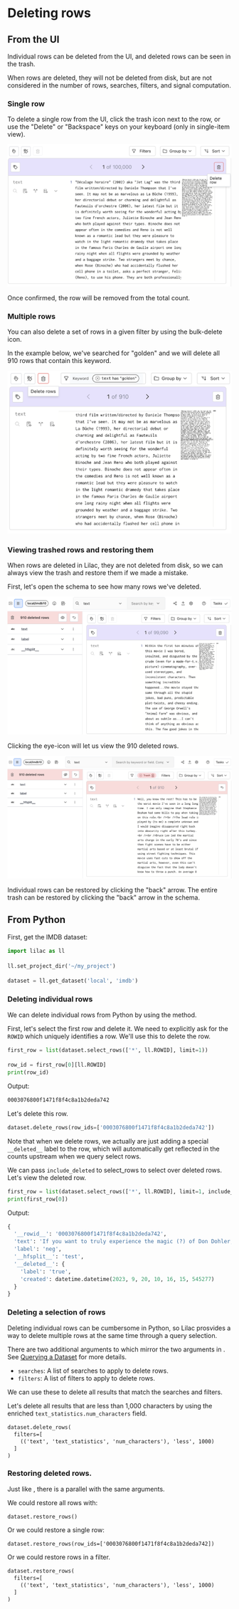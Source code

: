 # Deleting rows

## From the UI

Individual rows can be deleted from the UI, and deleted rows can be seen in the trash.

When rows are deleted, they will not be deleted from disk, but are not considered in the number of
rows, searches, filters, and signal computation.

### Single row

To delete a single row from the UI, click the trash icon next to the row, or use the "Delete" or
"Backspace" keys on your keyboard (only in single-item view).

<img src="../_static/dataset/dataset_delete_single_row.png"></img>

Once confirmed, the row will be removed from the total count.

### Multiple rows

You can also delete a set of rows in a given filter by using the bulk-delete icon.

In the example below, we've searched for "golden" and we will delete all 910 rows that contain this
keyword.

<img src="../_static/dataset/dataset_delete_multi_row.png"></img>

### Viewing trashed rows and restoring them

When rows are deleted in Lilac, they are not deleted from disk, so we can always view the trash and
restore them if we made a mistake.

First, let's open the schema to see how many rows we've deleted.

<img src="../_static/dataset/dataset_view_deleted_count.png"></img>

Clicking the eye-icon will let us view the 910 deleted rows.

<img src="../_static/dataset/dataset_view_trash.png"></img>

Individual rows can be restored by clicking the "back" arrow. The entire trash can be restored by
clicking the "back" arrow in the schema.

## From Python

First, get the IMDB dataset:

```python
import lilac as ll

ll.set_project_dir('~/my_project')

dataset = ll.get_dataset('local', 'imdb')
```

### Deleting individual rows

We can delete individual rows from Python by using the [](#Dataset.delete_rows) method.

First, let's select the first row and delete it. We need to explicitly ask for the `ROWID` which
uniquely identifies a row. We'll use this to delete the row.

```python
first_row = list(dataset.select_rows(['*', ll.ROWID], limit=1))

row_id = first_row[0][ll.ROWID]
print(row_id)
```

Output:

```bash
0003076800f1471f8f4c8a1b2deda742
```

Let's delete this row.

```python
dataset.delete_rows(row_ids=['0003076800f1471f8f4c8a1b2deda742'])
```

Note that when we delete rows, we actually are just adding a special `__deleted__` label to the row,
which will automatically get reflected in the counts upstream when we query select rows.

We can pass `include_deleted` to select_rows to select over deleted rows. Let's view the deleted
row.

```python
first_row = list(dataset.select_rows(['*', ll.ROWID], limit=1, include_deleted=True))
print(first_row[0])
```

Output:

```py
{
  '__rowid__': '0003076800f1471f8f4c8a1b2deda742',
  'text': 'If you want to truly experience the magic (?) of Don Dohler, then check out "Alien Factor" or maybe "Fiend"...',
  'label': 'neg',
  '__hfsplit__': 'test',
  '__deleted__': {
    'label': 'true',
    'created': datetime.datetime(2023, 9, 20, 10, 16, 15, 545277)
  }
}
```

### Deleting a selection of rows

Deleting individual rows can be cumbersome in Python, so Lilac prosvides a way to delete multiple
rows at the same time through a query selection.

There are two additional arguments to [](#Dataset.delete_rows) which mirror the two arguments in
[](#Dataset.select_rows). See [Querying a Dataset](./dataset_query.md) for more details.

- `searches`: A list of searches to apply to delete rows.
- `filters`: A list of filters to apply to delete rows.

We can use these to delete all results that match the searches and filters.

Let's delete all results that are less than 1,000 characters by using the enriched
`text_statistics.num_characters` field.

```
dataset.delete_rows(
  filters=[
    (('text', 'text_statistics', 'num_characters'), 'less', 1000)
  ]
)
```

### Restoring deleted rows.

Just like [](#Dataset.delete_rows), there is a parallel [](#Dataset.restore_rows) with the same
arguments.

We could restore all rows with:

```
dataset.restore_rows()
```

Or we could restore a single row:

```
dataset.restore_rows(row_ids=['0003076800f1471f8f4c8a1b2deda742])
```

Or we could restore rows in a filter.

```
dataset.restore_rows(
  filters=[
    (('text', 'text_statistics', 'num_characters'), 'less', 1000)
  ]
)
```
